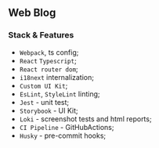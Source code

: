 ## Web Blog

### Stack & Features

- `Webpack`, ts config;
- `React` `Typescript`;
- `React router dom`;
- `i18next` internalization;
- `Custom UI Kit`;
- `EsLint`, `StyleLint` linting;
- `Jest` - unit test;
- `Storybook` - UI Kit;
- `Loki` - screenshot tests and html reports;
- `CI Pipeline` - GitHubActions;
- `Husky` - pre-commit hooks;
